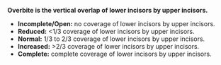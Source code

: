 **Overbite is the vertical overlap of lower incisors by upper incisors.**

* **Incomplete/Open:** no coverage of lower incisors by upper incisors.
* **Reduced:** <1/3 coverage of lower incisors by upper incisors.
* **Normal:** 1/3 to 2/3 coverage of lower incisors by upper incisors.
* **Increased:** >2/3 coverage of lower incisors by upper incisors.
* **Complete:** complete coverage of lower incisors by upper incisors.